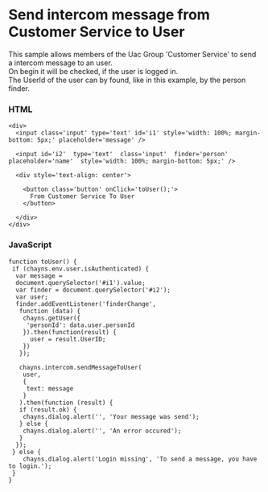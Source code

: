 # Send intercom message from Customer Service to User

This sample allows members of the Uac Group 'Customer Service' to send a intercom message to an user.<br> 
On begin it will be checked, if the user is logged in. <br>
The UserId of the user can by found, like in this example, by the person finder.

### HTML
```
<div>
  <input class='input' type='text' id='i1' style='width: 100%; margin-bottom: 5px;' placeholder='message' />
  
  <input id='i2'  type='text'  class='input'  finder='person'  placeholder='name'  style='width: 100%; margin-bottom: 5px;' />
  
  <div style='text-align: center'>
    
    <button class='button' onClick='toUser();'>
      From Customer Service To User
    </button>
      
  </div>
</div>
```

### JavaScript
```
function toUser() {
 if (chayns.env.user.isAuthenticated) { 
  var message = 
  document.querySelector('#i1').value;
  var finder = document.querySelector('#i2');
  var user;
  finder.addEventListener('finderChange', 
   function (data) { 
    chayns.getUser({
     'personId': data.user.personId
    }).then(function(result) {
      user = result.UserID;
    })
   });
   
   chayns.intercom.sendMessageToUser(
    user, 
    { 
     text: message
    }
   ).then(function (result) {
   if (result.ok) {
    chayns.dialog.alert('', 'Your message was send');
   } else {
    chayns.dialog.alert('', 'An error occured');
   }
  });
 } else {
	chayns.dialog.alert('Login missing', 'To send a message, you have to login.');
 }
}
 ```
